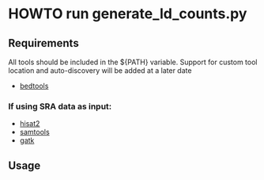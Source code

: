 # HOWTO run generate_ld_counts.py

## Requirements

  All tools should be included in the ${PATH} variable. Support for custom tool location and auto-discovery will be added at a later date

  * [bedtools](http://bedtools.readthedocs.io/en/latest/index.html)

### If using SRA data as input:

  * [hisat2](https://ccb.jhu.edu/software/hisat2/index.shtml)
  * [samtools](http://www.htslib.org/download/)
  * [gatk](https://software.broadinstitute.org/gatk/download/)

## Usage
